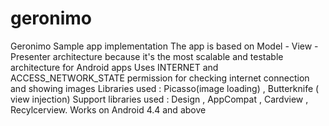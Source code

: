 # geronimo
Geronimo Sample app implementation
The app is based on Model - View - Presenter architecture because it's the most scalable and testable architecture for Android apps
Uses INTERNET and ACCESS_NETWORK_STATE permission for checking internet connection and showing images
Libraries used : Picasso(image loading) , Butterknife ( view injection)
Support libraries used : Design , AppCompat , Cardview , Recylcerview.
Works on Android 4.4 and above
